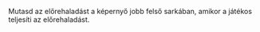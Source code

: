 Mutasd az előrehaladást a képernyő jobb felső sarkában, amikor a játékos teljesíti az előrehaladást.
